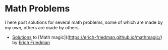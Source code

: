 # Math Problems
I here post solutions for several math problems, some of which are made by my own, others are made by others.
- [Solutions](mathmagic) to [Math magic]((https://erich-friedman.github.io/mathmagic/) by [Erich Friedman](https://erich-friedman.github.io/)

